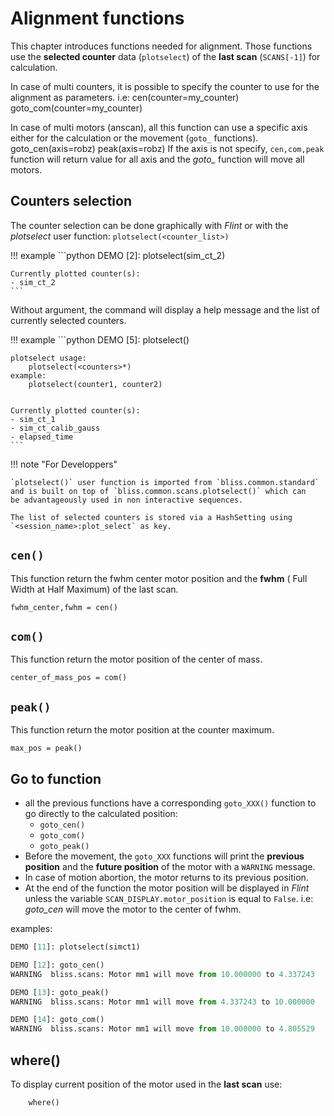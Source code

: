 # Alignment functions

This chapter introduces functions needed for alignment. Those
functions use the **selected counter** data (`plotselect`) of the **last
scan** (`SCANS[-1]`) for calculation.

In case of multi counters, it is possible to specify the counter to use
for the alignment as parameters. i.e:
    cen(counter=my_counter)
    goto_com(counter=my_counter)


In case of multi motors (anscan), all this function can use a specific
axis either for the calculation or the movement (`goto_` functions). 
   goto_cen(axis=robz)
   peak(axis=robz)
If the axis is not specify, `cen,com,peak` function will return value
for all axis and the *goto_* function will move all motors.

## Counters selection

The counter selection can be done graphically with *Flint* or with the
*plotselect* user function: `plotselect(<counter_list>)`


!!! example
    ```python
    DEMO [2]: plotselect(sim_ct_2)
    
    Currently plotted counter(s):
    - sim_ct_2
    ```

Without argument, the command will display a help message and the list of
currently selected counters.

!!! example
    ```python
    DEMO [5]: plotselect()
    
    plotselect usage:
        plotselect(<counters>*)
    example:
        plotselect(counter1, counter2)
    
    
    Currently plotted counter(s):
    - sim_ct_1
    - sim_ct_calib_gauss
    - elapsed_time
    ```


!!! note "For Developpers"

    `plotselect()` user function is imported from `bliss.common.standard`
    and is built on top of `bliss.common.scans.plotselect()` which can
    be advantageously used in non interactive sequences.
    
    The list of selected counters is stored via a HashSetting using
    `<session_name>:plot_select` as key.

## `cen()`

This function return the fwhm center motor position and the **fwhm**
( Full Width at Half Maximum) of the last scan.
```
fwhm_center,fwhm = cen()
```

## `com()`

This function return the motor position of the center of mass.
```
center_of_mass_pos = com()
```
## `peak()`

This function return the motor position at the counter maximum.
```
max_pos = peak()
```

## Go to function

* all the previous functions have a corresponding `goto_XXX()` function
to go directly to the calculated position:
    * `goto_cen()`
    * `goto_com()`
    * `goto_peak()`
* Before the movement, the `goto_XXX` functions will print the **previous position** and
the **future position** of the motor with a `WARNING` message.
* In case of motion abortion, the motor returns to its previous
position.
* At the end of the function the motor position will be displayed in
*Flint* unless the variable `SCAN_DISPLAY.motor_position` is equal
to `False`.  i.e: *goto_cen* will move the motor to the center of
fwhm.


examples:
```python
DEMO [11]: plotselect(simct1)

DEMO [12]: goto_cen()
WARNING  bliss.scans: Motor mm1 will move from 10.000000 to 4.337243

DEMO [13]: goto_peak()
WARNING  bliss.scans: Motor mm1 will move from 4.337243 to 10.000000

DEMO [14]: goto_com()
WARNING  bliss.scans: Motor mm1 will move from 10.000000 to 4.805529
```

## where()

To display current position of the motor used in the **last scan** use:
```
    where()
```
